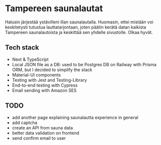 # Tampereen saunalautat
Halusin järjestää ystävilleni illan saunalautalla. Huomasin, ettei mistään voi keskitetysti tutustua lauttatarjontaan, joten päätin kerätä datan kaikista Tampereen saunalautoista ja keskittää sen yhdelle sivustolle. Olkaa hyvät.

## Tech stack
- Next & TypeScript
- Local JSON file as a DB: used to be Postgres DB on Railway with Prisma ORM, but I decided to simplify the stack
- Material-UI components
- Testing with Jest and Testing-Library
- End-to-end testing with Cypress
- Email sending with Amazon SES

## TODO
- add another page explaining saunalautta experience in general
- add captcha
- create an API from sauna data
- better data validation on frontend
- send confirm email to user